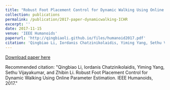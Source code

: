 ```yaml
---
title: "Robust Foot Placement Control for Dynamic Walking Using Online Parameter Estimation"
collection: publications
permalink: /publication/2017-paper-dynamicwalking-ICHR
excerpt: ''
date: 2017-11-15
venue: 'IEEE Humanoids'
paperurl: 'http://qingbiaoli.github.io/files/humanoid2017.pdf'
citation: 'Qingbiao Li, Iordanis Chatzinikolaidis, Yiming Yang, Sethu Vijayakumar, and Zhibin Li. Robust Foot Placement Control for Dynamic Walking Using Online Parameter Estimation. IEEE Humanoids, 2017.'
---
```


[Download paper here](http://qingbiaoli.github.io/files/humanoid2017.pdf)

Recommended citation: "Qingbiao Li, Iordanis Chatzinikolaidis, Yiming Yang, Sethu Vijayakumar, and Zhibin Li. Robust Foot Placement Control for Dynamic Walking Using Online Parameter Estimation. IEEE Humanoids, 2017."